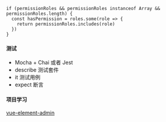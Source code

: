 ```
if (permissionRoles && permissionRoles instanceof Array && permissionRoles.length) {
  const hasPermission = roles.some(role => {
    return permissionRoles.includes(role)
  })
}
```

#### 测试

- Mocha + Chai 或者 Jest
- describe 测试套件
- it 测试用例
- expect 断言

#### 项目学习
[vue-element-admin](https://github.com/PanJiaChen/vue-element-admin)